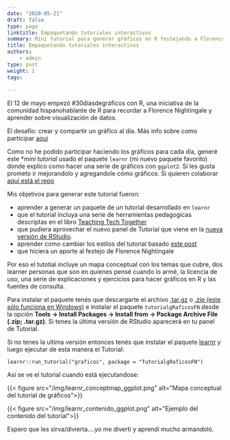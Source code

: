 ```yaml
---
date: "2020-05-21"
draft: false
type: page
linktitle: Empaquetando tutoriales interactivos
summary: Mini tutorial para generar gráficos en R festejando a Florence Nightingale
title: Empaquetando tutoriales interactivos 
authors: 
    - admin
type: post
weight: 1
tags: 
  
---
```


El 12 de mayo empezó #30díasdegráficos con R, una iniciativa de la comunidad hispanohablante de R para recordar a Florence Nightingale y aprender sobre visualización de datos.  

El desafío: crear y compartir un gráfico al día.  Más info sobre como participar [aquí](https://github.com/cienciadedatos/datos-de-miercoles/blob/master/30-dias-de-graficos-2020.md)

Como no he podido participar haciendo los gráficos para cada día, generé este **mini tutorial* usado el paquete `learnr` (mi nuevo paquete favorito) donde explico como hacer una serie de gráficos con `ggplot2`.  Si les gusta prometo ir mejorandolo y agregandole cómo gráficos.  Si quieren colaborar [aquí está el repo](https://github.com/yabellini/tutorialgRaficosFN)

Mis objetivos para generar este tutorial fueron:

 * aprender a generar un paquete de un tutorial desarrollado en `learnr`
 * que el tutorial incluya una serie de herramientas pedagogicas descriptas en el libro [Teaching Tech Together](teachtogether.tech/)
 * que pudiera aprovechar el nuevo panel de Tutorial que viene en la [nueva versión de RStudio](https://rstudio.com/products/rstudio/download/preview/).
 * aprender como cambiar los estilos del tutorial basado [este post](https://education.rstudio.com/blog/2020/05/learnr-for-remote/)
 * que hiciera un aporte al festejo de Florence Nightingale 

Por eso el tutotial incluye un mapa conceptual con los temas que cubre, dos learner personas que son en quienes pensé cuando lo armé, la licencia de uso, una serie de explicaciones y ejercicios para hacer gráficos en R y las fuentes de consulta.

Para instalar el paquete tenés que descargarte el archivo [.tar.gz](https://github.com/yabellini/tutorialgRaficosFN/blob/master/TutorialgRaficosFN_0.1.0.tar.gz) o [.zip (este sólo funciona en Windows)](https://github.com/yabellini/tutorialgRaficosFN/blob/master/TutorialgRaficosFN_0.1.0.zip) e instalar el paquete `tutorialgRaficosFN` desde la opción **Tools -> Install Packages -> Install from -> Package Archive File (.zip; .tar.gz)**. Si tenes la última versión de RStudio aparecerá en tu panel de Tutorial.

Si no tenes la ultima versión entonces tenés que instalar el paquete [learnr](https://rstudio.github.io/learnr/index.html) y luego ejecutar de esta manera el Tutorial:

`learnr::run_tutorial("graficos", package = "TutorialgRaficosFN")`

Así se ve el tutorial cuando está ejecutandose:

 {{< figure src="/img/learnr_conceptmap_ggplot.png" alt="Mapa conceptual del tutorial de gráficos">}}
 
 {{< figure src="/img/learnr_contenido_ggplot.png" alt="Ejemplo del contenido del tutorial">}}

Espero que les sirva/divierta....yo me divertí y aprendí mucho armandoló.